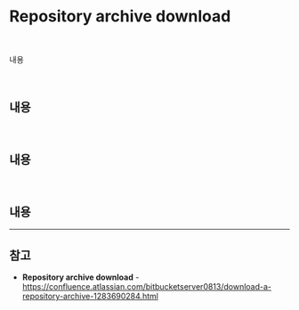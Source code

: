 # Repository archive download

<br>

내용

<br>

## 내용

<br>

## 내용

<br>

## 내용

<hr>

## 참고
- **Repository archive download** - https://confluence.atlassian.com/bitbucketserver0813/download-a-repository-archive-1283690284.html
